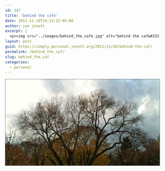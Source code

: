 ```yaml
---
id: 147
title: 'behind the café'
date: 2011-11-10T14:13:22-05:00
author: joe jenett
excerpt: |
  <p><img src="../images/behind_the_cafe.jpg" alt="behind the caf&#233;" style="border:none;" /></p>
layout: post
guid: https://simply.personal.jenett.org/2011/11/10/behind-the-caf/
permalink: /behind_the_caf/
slug: behind_the_caf
categories:
  - personal
---
```

<img src="../images/behind_the_cafe.jpg" alt="behind the caf&#233;" style="border:none;" />